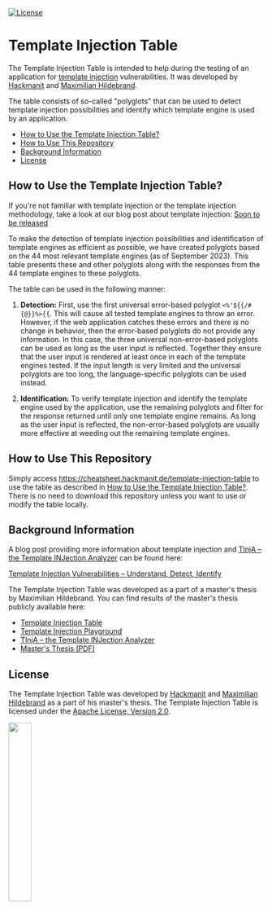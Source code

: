 [![License](https://img.shields.io/badge/License-Apache%202.0-blue.svg)](https://www.apache.org/licenses/LICENSE-2.0)

# Template Injection Table
The Template Injection Table is intended to help during the testing of an application for [template injection](#background-information) vulnerabilities. It was developed by [Hackmanit](https://hackmanit.de) and [Maximilian Hildebrand](https://www.github.com/m10x).

The table consists of so-called "polyglots" that can be used to detect template injection possibilities and identify which template engine is used by an application.

- [How to Use the Template Injection Table?](#how-to-use-the-template-injection-table)
- [How to Use This Repository](#how-to-use-this-repository)
- [Background Information](#background-information)
- [License](#license)


## How to Use the Template Injection Table?

If you're not familiar with template injection or the template injection methodology, take a look at our blog post about template injection: [Soon to be released](https://www.hackmanit.de/en/blog-en/)

To make the detection of template injection possibilities and identification of template engines as efficient as possible, we have created polyglots based on the 44 most relevant template engines (as of September 2023). This table presents these and other polyglots along with the responses from the 44 template engines to these polyglots.

The table can be used in the following manner:
1. **Detection:**
First, use the first universal error-based polyglot `<%'${{/#{@}}%>{{`. This will cause all tested template engines to throw an error. However, if the web application catches these errors and there is no change in behavior, then the error-based polyglots do not provide any information. In this case, the three universal non-error-based polyglots can be used as long as the user input is reflected. Together they ensure that the user input is rendered at least once in each of the template engines tested. If the input length is very limited and the universal polyglots are too long, the language-specific polyglots can be used instead.

3. **Identification:**
To verify template injection and identify the template engine used by the application, use the remaining polyglots and filter for the response returned until only one template engine remains. As long as the user input is reflected, the non-error-based polyglots are usually more effective at weeding out the remaining template engines.

## How to Use This Repository
Simply access https://cheatsheet.hackmanit.de/template-injection-table to use the table as described in [How to Use the Template Injection Table?](#how-to-use-the-template-injection-table).
There is no need to download this repository unless you want to use or modify the table locally.

## Background Information
A blog post providing more information about template injection and [TInjA – the Template INJection Analyzer](https://github.com/Hackmanit/TInjA) can be found here:

[Template Injection Vulnerabilities – Understand, Detect, Identify](https://hackmanit.de/en/blog-en/178-template-injection-vulnerabilities-understand-detect-identify)

The Template Injection Table was developed as a part of a master's thesis by Maximilian Hildebrand.
You can find results of the master's thesis publicly available here:
- [Template Injection Table](https://github.com/Hackmanit/template-injection-table)
- [Template Injection Playground](https://github.com/Hackmanit/template-injection-playground)
- [TInjA – the Template INJection Analyzer](https://github.com/Hackmanit/TInjA)
- [Master's Thesis (PDF)](https://www.hackmanit.de/images/download/thesis/Improving-the-Detection-and-Identification-of-Template-Engines-for-Large-Scale-Template-Injection-Scanning-Maximilian-Hildebrand-Master-Thesis-Hackmanit.pdf)

## License
The Template Injection Table was developed by [Hackmanit](https://hackmanit.de) and [Maximilian Hildebrand](https://www.github.com/m10x) as a part of his master's thesis. The Template Injection Table is licensed under the [Apache License, Version 2.0](license.txt).

<a href="https://hackmanit.de"><img src="https://www.hackmanit.de/templates/hackmanit-v2/img/wbm_hackmanit.png" width="30%"></a>
